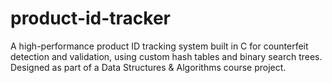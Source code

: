 # product-id-tracker
A high-performance product ID tracking system built in C for counterfeit detection and validation, using custom hash tables and binary search trees. Designed as part of a Data Structures &amp; Algorithms course project.
